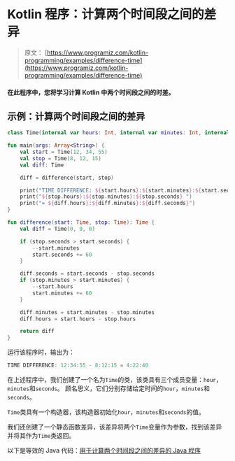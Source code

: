 # Kotlin 程序：计算两个时间段之间的差异

> 原文： [https://www.programiz.com/kotlin-programming/examples/difference-time](https://www.programiz.com/kotlin-programming/examples/difference-time)

#### 在此程序中，您将学习计算 Kotlin 中两个时间段之间的时差。

## 示例：计算两个时间段之间的差异

```kt
class Time(internal var hours: Int, internal var minutes: Int, internal var seconds: Int)

fun main(args: Array<String>) {
    val start = Time(12, 34, 55)
    val stop = Time(8, 12, 15)
    val diff: Time

    diff = difference(start, stop)

    print("TIME DIFFERENCE: ${start.hours}:${start.minutes}:${start.seconds} - ")
    print("${stop.hours}:${stop.minutes}:${stop.seconds} ")
    print("= ${diff.hours}:${diff.minutes}:${diff.seconds}")
}

fun difference(start: Time, stop: Time): Time {
    val diff = Time(0, 0, 0)

    if (stop.seconds > start.seconds) {
        --start.minutes
        start.seconds += 60
    }

    diff.seconds = start.seconds - stop.seconds
    if (stop.minutes > start.minutes) {
        --start.hours
        start.minutes += 60
    }

    diff.minutes = start.minutes - stop.minutes
    diff.hours = start.hours - stop.hours

    return diff
}
```

运行该程序时，输出为：

```kt
TIME DIFFERENCE: 12:34:55 - 8:12:15 = 4:22:40
```

在上述程序中，我们创建了一个名为`Time`的类，该类具有三个成员变量：`hour`，`minutes`和`seconds`。 顾名思义，它们分别存储给定时间的`hour`，`minutes`和`seconds`。

`Time`类具有一个构造器，该构造器初始化`hour`，`minutes`和`seconds`的值。

我们还创建了一个静态函数差异，该差异将两个`Time`变量作为参数，找到该差异并将其作为`Time`类返回。

以下是等效的 Java 代码：[用于计算两个时间段之间的差异的 Java 程序](/java-programming/examples/difference-time "Java program to calculate difference between two time periods")